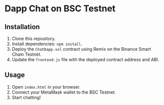 # Dapp Chat on BSC Testnet

## Installation

1. Clone this repository.
2. Install dependencies: `npm install`.
3. Deploy the `ChatDapp.sol` contract using Remix on the Binance Smart Chain Testnet.
4. Update the `frontend.js` file with the deployed contract address and ABI.

## Usage

1. Open `index.html` in your browser.
2. Connect your MetaMask wallet to the BSC Testnet.
3. Start chatting!
